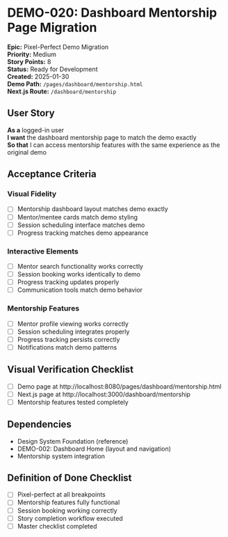 # DEMO-020: Dashboard Mentorship Page Migration

**Epic:** Pixel-Perfect Demo Migration  
**Priority:** Medium  
**Story Points:** 8  
**Status:** Ready for Development  
**Created:** 2025-01-30  
**Demo Path:** `/pages/dashboard/mentorship.html`  
**Next.js Route:** `/dashboard/mentorship`

## User Story

**As a** logged-in user  
**I want** the dashboard mentorship page to match the demo exactly  
**So that** I can access mentorship features with the same experience as the original demo

## Acceptance Criteria

### Visual Fidelity
- [ ] Mentorship dashboard layout matches demo exactly
- [ ] Mentor/mentee cards match demo styling
- [ ] Session scheduling interface matches demo
- [ ] Progress tracking matches demo appearance

### Interactive Elements
- [ ] Mentor search functionality works correctly
- [ ] Session booking works identically to demo
- [ ] Progress tracking updates properly
- [ ] Communication tools match demo behavior

### Mentorship Features
- [ ] Mentor profile viewing works correctly
- [ ] Session scheduling integrates properly
- [ ] Progress tracking persists correctly
- [ ] Notifications match demo patterns

## Visual Verification Checklist
- [ ] Demo page at http://localhost:8080/pages/dashboard/mentorship.html
- [ ] Next.js page at http://localhost:3000/dashboard/mentorship
- [ ] Mentorship features tested completely

## Dependencies
- Design System Foundation (reference)
- DEMO-002: Dashboard Home (layout and navigation)
- Mentorship system integration

## Definition of Done Checklist
- [ ] Pixel-perfect at all breakpoints
- [ ] Mentorship features fully functional
- [ ] Session booking working correctly
- [ ] Story completion workflow executed
- [ ] Master checklist completed